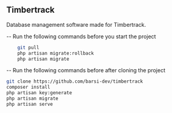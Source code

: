 ## Timbertrack

Database management software made for Timbertrack.

-- Run the following commands before you start the project
```bash
    git pull
    php artisan migrate:rollback
    php artisan migrate
```
-- Run the following commands before after cloning the project
```bash
git clone https://github.com/barsi-dev/timbertrack
composer install
php artisan key:generate
php artisan migrate
php artisan serve
```
